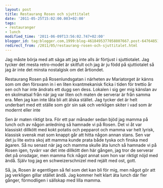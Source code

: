 ```yaml
---
layout: post
title: Restaurang Rosen och sjuttitalet
date: '2011-05-25T15:02:00.003+02:00'
tags:
- restauranger
- lunch
modified_time: '2011-06-09T13:56:02.747+02:00'
blogger_id: tag:blogger.com,1999:blog-4618495377058807667.post-6476485124234264867
redirect_from: /2011/05/restaurang-rosen-och-sjuttitalet.html
---
```


Jag måste börja med att säga att jag inte alls är förtjust i
sjuttiotalet.  Jag tycker det mesta retro-modet är skitfult och jag är
ju född på sjuttiotalet så jag är inte det minsta nostalgisk om det
årtiondet.

Restaurang Rosen på Rosenlundsgatan i närheten av Mariatorget är känns
som om den försvann in i en liten kvantmekanisk ficka i tiden för
trettio år sen och har inte ändrats ett dugg sen dess.  Lokalen i sig
ger mig känslan av en skolmatsal från när jag var liten och maten de
serverar är från samma era.  Men jag kan inte låta bli att älska
stället.  Jag tycker det är helt underbart med ett ställe som gör sin
sak och verkligen skiter i vad som är modernt eller inte

Sen är maten riktigt bra.  För ett par månader sedan bjöd jag mamma på
lunch och av någon anledning så hamnade vi på Rosen.  Det vi åt var
klassiskt dillkött med kokt potatis och pepparot och mamma var helt
lyrisk, klassisk svensk mat som knappt går att hitta någon annan
stans.  Sen var det ju lite extra skoj att mamma kunde prata både
tyska och finska med ägaren.  Så nu senast när jag och mamma skulle
äta lunch så hamnade vi på Rosen igen, tyvärr var det inte dillkött
den här gången, jag tror de serverar det på onsdagar, men mamma fick
något annat som hon var riktigt nöjd med ändå.  Själv tog jag en
schweizerschnizel med rejält med ost, gott.

Så, ja, Rosen är egentligen så fel som det kan bli för mig, men något
gör att jag verkligen gillar stället ändå.  Jag kommer helt klart äta
lunch där fler gånger, förmodligen i sällskap med lilla mamma.

